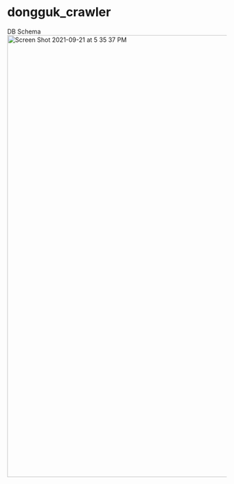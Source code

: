 # dongguk_crawler

DB Schema
<img width="1014" alt="Screen Shot 2021-09-21 at 5 35 37 PM" src="https://user-images.githubusercontent.com/47051379/134139347-70d6782f-82af-4185-880a-ccff6cb5c287.png">
